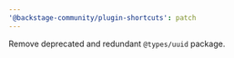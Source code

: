 ```yaml
---
'@backstage-community/plugin-shortcuts': patch
---
```


Remove deprecated and redundant `@types/uuid` package.
